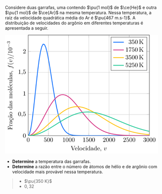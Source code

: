 Considere duas garrafas, uma contendo $\pu{1 mol}$ de $\ce{He}$ e outra $\pu{1 mol}$ de $\ce{Ar}$ na mesma temperatura. Nessa temperatura, a raiz da velocidade quadrática média do Ar é $\pu{467 m.s-1}$. A distribuição de velocidades do argônio em diferentes temperaturas é apresentada a seguir.

![Fração por velocidade.](3A30-1P.svg)

- **Determine** a temperatura das garrafas.
- **Determine** a razão entre o número de átomos de hélio e de argônio com velocidade mais provável nessa temperatura.

> - $\pu{350 K}$
> - $0,32$
